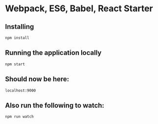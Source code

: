 # Webpack, ES6, Babel, React Starter

## Installing

	npm install

## Running the application locally

	npm start
	
## Should now be here:

	localhost:9000

## Also run the following to watch:

	npm run watch